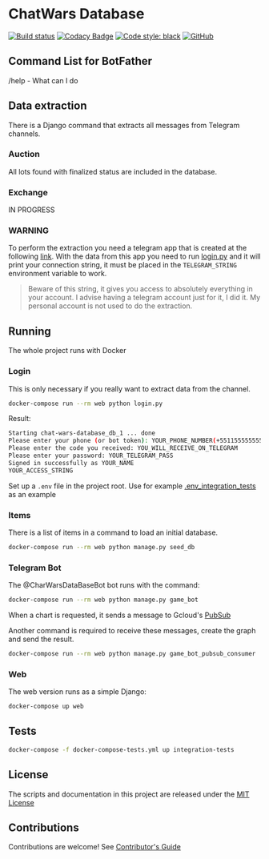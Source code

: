# ChatWars Database

[![Build status](https://dev.azure.com/ricardobchaves/Ricardo/_apis/build/status/chat-wars-database/chat-wars-database)](https://dev.azure.com/ricardobchaves/Ricardo/_build/latest?definitionId=23) [![Codacy Badge](https://api.codacy.com/project/badge/Grade/7b22103a3e4e4776983d692219add41d)](https://www.codacy.com/manual/ricardochaves/chat-wars-database?utm_source=github.com&amp;utm_medium=referral&amp;utm_content=ricardochaves/chat-wars-database&amp;utm_campaign=Badge_Grade) [![Code style: black](https://img.shields.io/badge/code%20style-black-000000.svg)](https://github.com/psf/black) [![GitHub](https://img.shields.io/github/license/mashape/apistatus.svg)](https://github.com/ricardochaves/chat-wars-database/blob/master/LICENSE)

## Command List for BotFather

/help - What can I do

## Data extraction

There is a Django command that extracts all messages from Telegram channels.

### Auction

All lots found with finalized status are included in the database.

### Exchange

IN PROGRESS

### WARNING

To perform the extraction you need a telegram app that is created at the following [link](https://my.telegram.org/apps).
With the data from this app you need to run [login.py](login.py) and it will print your connection string, it must be placed in the `TELEGRAM_STRING` environment variable to work.
> Beware of this string, it gives you access to absolutely everything in your account. I advise having a telegram account just for it, I did it. My personal account is not used to do the extraction.

## Running

The whole project runs with Docker

### Login

This is only necessary if you really want to extract data from the channel.

```bash
docker-compose run --rm web python login.py
```

Result:

```bash
Starting chat-wars-database_db_1 ... done
Please enter your phone (or bot token): YOUR_PHONE_NUMBER(+5511555555555)
Please enter the code you received: YOU_WILL_RECEIVE_ON_TELEGRAM
Please enter your password: YOUR_TELEGRAM_PASS
Signed in successfully as YOUR_NAME
YOUR_ACCESS_STRING
```

Set up a `.env` file in the project root. Use for example [.env_integration_tests](.env_integration_tests) as an example

### Items

There is a list of items in a command to load an initial database.

```bash
docker-compose run --rm web python manage.py seed_db
```

### Telegram Bot

The @CharWarsDataBaseBot bot runs with the command:

```bash
docker-compose run --rm web python manage.py game_bot
```

When a chart is requested, it sends a message to Gcloud's [PubSub](https://cloud.google.com/pubsub/docs/)

Another command is required to receive these messages, create the graph and send the result.

```bash
docker-compose run --rm web python manage.py game_bot_pubsub_consumer
```

### Web

The web version runs as a simple Django:

```bash
docker-compose up web
```

## Tests

```bash
docker-compose -f docker-compose-tests.yml up integration-tests
```


## License

The scripts and documentation in this project are released under the [MIT License](LICENSE)

## Contributions

Contributions are welcome! See [Contributor's Guide](docs/contributors.md)